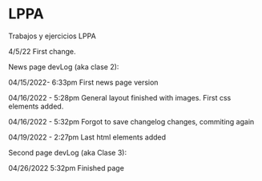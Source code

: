 # LPPA

Trabajos y ejercicios LPPA

4/5/22
First change.

News page devLog (aka clase 2):

04/15/2022- 6:33pm
First news page version

04/16/2022 - 5:28pm
General layout finished with images.
First css elements added.

04/16/2022 - 5:32pm
Forgot to save changelog changes, commiting again

04/19/2022 - 2:27pm
Last html elements added

Second page devLog (aka Clase 3):

04/26/2022 5:32pm
Finished page
